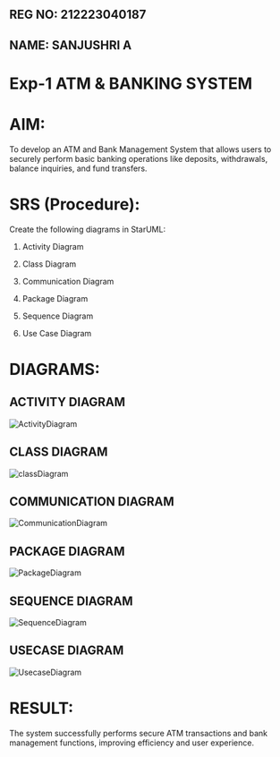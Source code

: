 
## REG NO: 212223040187
## NAME: SANJUSHRI A

# Exp-1 ATM & BANKING SYSTEM

# AIM:
To develop an ATM and Bank Management System that allows users to securely perform basic banking operations like deposits, withdrawals, balance inquiries, and fund transfers.

# SRS (Procedure):

Create the following diagrams in StarUML:

1. Activity Diagram

2. Class Diagram

3. Communication Diagram

4. Package Diagram

5. Sequence Diagram

6. Use Case Diagram


# DIAGRAMS:
## ACTIVITY DIAGRAM

![ActivityDiagram](https://github.com/user-attachments/assets/72d361e2-7ed3-4fe1-9cc4-14aa3a4ed7a2)

## CLASS DIAGRAM

![classDiagram](https://github.com/user-attachments/assets/62630c83-b8f1-412e-99d4-58156cbf3791)

## COMMUNICATION DIAGRAM

![CommunicationDiagram](https://github.com/user-attachments/assets/22c8e95c-6c70-4712-925f-4529732c8de0)

## PACKAGE DIAGRAM

![PackageDiagram](https://github.com/user-attachments/assets/62b432fc-aa3b-404a-9624-cb7f5cd56ae8)

## SEQUENCE DIAGRAM

![SequenceDiagram](https://github.com/user-attachments/assets/a18a12e5-59dd-44ca-800d-853dc3e2387f)

## USECASE DIAGRAM

![UsecaseDiagram](https://github.com/user-attachments/assets/6fb5c347-ea01-40dd-858f-daa97a9c3e5e)


# RESULT:
The system successfully performs secure ATM transactions and bank management functions, improving efficiency and user experience.

